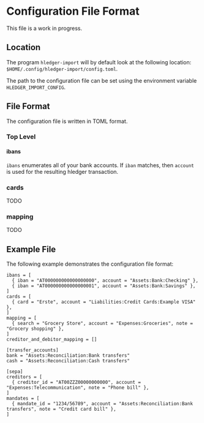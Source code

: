 # Configuration File Format

This file is a work in progress.

## Location

The program `hledger-import` will by default look at the following location: `$HOME/.config/hledger-import/config.toml`.

The path to the configuration file can be set using the environment variable `HLEDGER_IMPORT_CONFIG`.

## File Format

The configuration file is written in TOML format.

### Top Level

#### ibans

`ibans` enumerates all of your bank accounts.
If `iban` matches, then `account` is used for the resulting hledger transaction.

### cards

TODO

### mapping

TODO

## Example File

The following example demonstrates the configuration file format:

```
ibans = [
  { iban = "AT000000000000000000", account = "Assets:Bank:Checking" },
  { iban = "AT000000000000000001", account = "Assets:Bank:Savings" },
]
cards = [
  { card = "Erste", account = "Liabilities:Credit Cards:Example VISA" },
]
mapping = [
  { search = "Grocery Store", account = "Expenses:Groceries", note = "Grocery shopping" },
]
creditor_and_debitor_mapping = []

[transfer_accounts]
bank = "Assets:Reconciliation:Bank transfers"
cash = "Assets:Reconciliation:Cash transfers"

[sepa]
creditors = [
  { creditor_id = "AT00ZZZ00000000000", account = "Expenses:Telecommunication", note = "Phone bill" },
]
mandates = [
  { mandate_id = "1234/56789", account = "Assets:Reconciliation:Bank transfers", note = "Credit card bill" },
]
```
